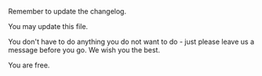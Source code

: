 Remember to update the changelog. 

You may update this file. 

You don't have to do anything you do not want to do - just please leave us a message before you go. We wish you the best.

You are free. 
